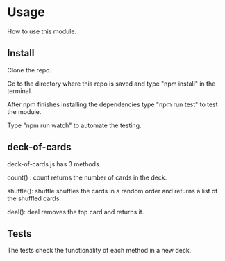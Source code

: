 # Usage
How to use this module.

## Install
Clone the repo.

Go to the directory where this repo is saved and type "npm install" in the terminal.

After npm finishes installing the dependencies type "npm run test" to test the module.

Type "npm run watch" to automate the testing.

## deck-of-cards
deck-of-cards.js has 3 methods. 

count() : count returns the number of cards in the deck.

shuffle(): shuffle shuffles the cards in a random order and returns a list of the shuffled cards.

deal(): deal removes the top card and returns it.

## Tests

The tests check the functionality of each method in a new deck. 